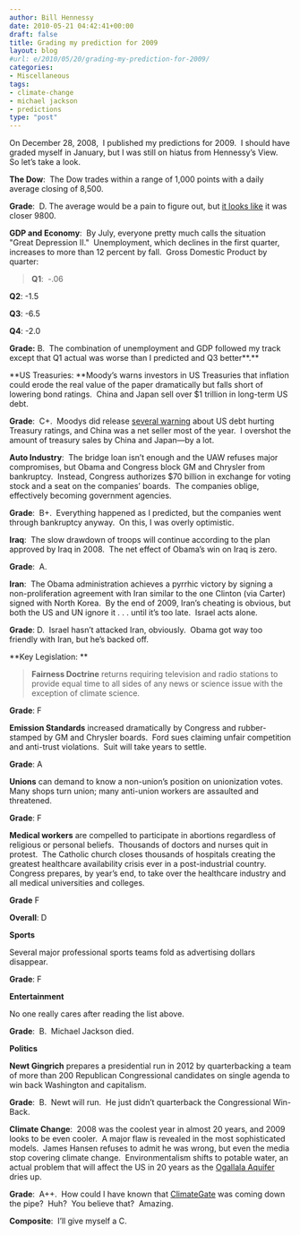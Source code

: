 ```yaml
---
author: Bill Hennessy
date: 2010-05-21 04:42:41+00:00
draft: false
title: Grading my prediction for 2009
layout: blog
#url: e/2010/05/20/grading-my-prediction-for-2009/
categories:
- Miscellaneous
tags:
- climate-change
- michael jackson
- predictions
type: "post"
---
```


On December 28, 2008,  I published my predictions for 2009.  I should have graded myself in January, but I was still on hiatus from Hennessy’s View.  So let’s take a look.

**The Dow**:  The Dow trades within a range of 1,000 points with a daily average closing of 8,500.

**Grade**:  D. The average would be a pain to figure out, but [it looks like](https://www.economicpopulist.org/content/so-it-begins-moody-s-warns-us-credit-rating-fears) it was closer 9800.

**GDP and Economy**:  By July, everyone pretty much calls the situation "Great Depression II."  Unemployment, which declines in the first quarter, increases to more than 12 percent by fall.  Gross Domestic Product by quarter:


> **Q1**:  -.06

**Q2**: -1.5

**Q3**: -6.5

**Q4**: -2.0


**Grade:** B.  The combination of unemployment and GDP followed my track except that Q1 actual was worse than I predicted and Q3 better**.**

**US Treasuries: **Moody’s warns investors in US Treasuries that inflation could erode the real value of the paper dramatically but falls short of lowering bond ratings.  China and Japan sell over $1 trillion in long-term US debt.

**Grade**:  C+.  Moodys did release [several warning](https://www.economicpopulist.org/content/so-it-begins-moody-s-warns-us-credit-rating-fears) about US debt hurting Treasury ratings, and China was a net seller most of the year.  I overshot the amount of treasury sales by China and Japan—by a lot.

**Auto Industry**:  The bridge loan isn’t enough and the UAW refuses major compromises, but Obama and Congress block GM and Chrysler from bankruptcy.  Instead, Congress authorizes $70 billion in exchange for voting stock and a seat on the companies’ boards.  The companies oblige, effectively becoming government agencies.

**Grade**:  B+.  Everything happened as I predicted, but the companies went through bankruptcy anyway.  On this, I was overly optimistic.

**Iraq**:  The slow drawdown of troops will continue according to the plan approved by Iraq in 2008.  The net effect of Obama’s win on Iraq is zero.

**Grade**:  A.

**Iran**:  The Obama administration achieves a pyrrhic victory by signing a non-proliferation agreement with Iran similar to the one Clinton (via Carter) signed with North Korea.  By the end of 2009, Iran’s cheating is obvious, but both the US and UN ignore it . . . until it’s too late.  Israel acts alone.

**Grade**: D.  Israel hasn’t attacked Iran, obviously.  Obama got way too friendly with Iran, but he’s backed off.

**Key Legislation: **


> **Fairness Doctrine** returns requiring television and radio stations to provide equal time to all sides of any news or science issue with the exception of climate science.

**Grade**: F

**Emission Standards** increased dramatically by Congress and rubber-stamped by GM and Chrysler boards.  Ford sues claiming unfair competition and anti-trust violations.  Suit will take years to settle.

**Grade**: A

**Unions** can demand to know a non-union’s position on unionization votes.  Many shops turn union; many anti-union workers are assaulted and threatened.

**Grade**: F

**Medical workers** are compelled to participate in abortions regardless of religious or personal beliefs.  Thousands of doctors and nurses quit in protest.  The Catholic church closes thousands of hospitals creating the greatest healthcare availability crisis ever in a post-industrial country.  Congress prepares, by year’s end, to take over the healthcare industry and all medical universities and colleges.

**Grade** F

**Overall**: D


**Sports**

Several major professional sports teams fold as advertising dollars disappear.

**Grade**: F

**Entertainment**

No one really cares after reading the list above.

**Grade**:  B.  Michael Jackson died.

**Politics**

**Newt Gingrich** prepares a presidential run in 2012 by quarterbacking a team of more than 200 Republican Congressional candidates on single agenda to win back Washington and capitalism.

**Grade**:  B.  Newt will run.  He just didn’t quarterback the Congressional Win-Back.

**Climate Change**:  2008 was the coolest year in almost 20 years, and 2009 looks to be even cooler.  A major flaw is revealed in the most sophisticated models.  James Hansen refuses to admit he was wrong, but even the media stop covering climate change.  Environmentalism shifts to potable water, an actual problem that will affect the US in 20 years as the [Ogallala Aquifer](https://en.wikipedia.org/wiki/Ogallala_Aquifer) dries up.

**Grade**:  A++.  How could I have known that [ClimateGate](https://blogs.telegraph.co.uk/news/jamesdelingpole/100017393/climategate-the-final-nail-in-the-coffin-of-anthropogenic-global-warming/) was coming down the pipe?  Huh?  You believe that?  Amazing.

**Composite**:  I’ll give myself a C.
